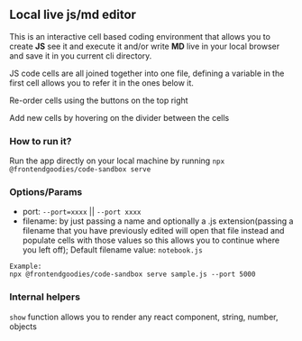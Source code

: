 ## **Local live js/md editor**

This is an interactive cell based coding environment that allows you to create **JS** see it and execute it and/or write **MD**  live in your local browser and save it in you current cli directory.

JS code cells are all joined together into one file, defining a variable in the first cell allows you to refer it in the ones below it.

Re-order cells using the buttons on the top right

Add new cells by hovering on the divider between the cells

### **How to run it?**
Run the app directly on your local machine by running `npx @frontendgoodies/code-sandbox serve`

### **Options/Params**
 - port: `--port=xxxx` || `--port xxxx`
 - filename: by just passing a name and optionally a .js extension(passing a filename that you have previously edited will open that file instead and populate cells with those values so this allows you to continue where you left off);
  Default filename value: `notebook.js`
```
Example:
npx @frontendgoodies/code-sandbox serve sample.js --port 5000
```

### **Internal helpers**
`show` function allows you to render any react component, string, number, objects
